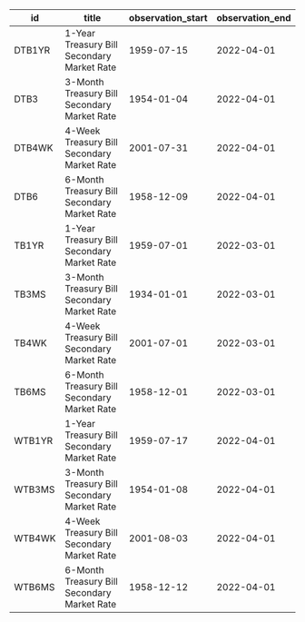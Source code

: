 | id     | title                                       | observation_start   | observation_end   |
|--------|---------------------------------------------|---------------------|-------------------|
| DTB1YR | 1-Year Treasury Bill Secondary Market Rate  | 1959-07-15          | 2022-04-01        |
| DTB3   | 3-Month Treasury Bill Secondary Market Rate | 1954-01-04          | 2022-04-01        |
| DTB4WK | 4-Week Treasury Bill Secondary Market Rate  | 2001-07-31          | 2022-04-01        |
| DTB6   | 6-Month Treasury Bill Secondary Market Rate | 1958-12-09          | 2022-04-01        |
| TB1YR  | 1-Year Treasury Bill Secondary Market Rate  | 1959-07-01          | 2022-03-01        |
| TB3MS  | 3-Month Treasury Bill Secondary Market Rate | 1934-01-01          | 2022-03-01        |
| TB4WK  | 4-Week Treasury Bill Secondary Market Rate  | 2001-07-01          | 2022-03-01        |
| TB6MS  | 6-Month Treasury Bill Secondary Market Rate | 1958-12-01          | 2022-03-01        |
| WTB1YR | 1-Year Treasury Bill Secondary Market Rate  | 1959-07-17          | 2022-04-01        |
| WTB3MS | 3-Month Treasury Bill Secondary Market Rate | 1954-01-08          | 2022-04-01        |
| WTB4WK | 4-Week Treasury Bill Secondary Market Rate  | 2001-08-03          | 2022-04-01        |
| WTB6MS | 6-Month Treasury Bill Secondary Market Rate | 1958-12-12          | 2022-04-01        |